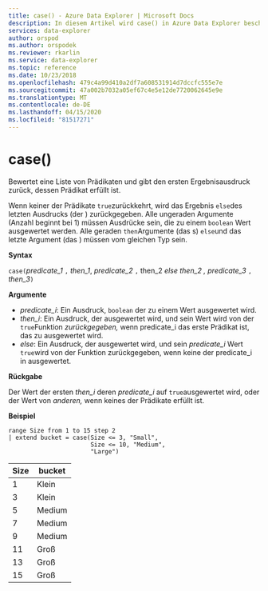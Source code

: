 ```yaml
---
title: case() - Azure Data Explorer | Microsoft Docs
description: In diesem Artikel wird case() in Azure Data Explorer beschrieben.
services: data-explorer
author: orspod
ms.author: orspodek
ms.reviewer: rkarlin
ms.service: data-explorer
ms.topic: reference
ms.date: 10/23/2018
ms.openlocfilehash: 479c4a99d410a2df7a608531914d7dccfc555e7e
ms.sourcegitcommit: 47a002b7032a05ef67c4e5e12de7720062645e9e
ms.translationtype: MT
ms.contentlocale: de-DE
ms.lasthandoff: 04/15/2020
ms.locfileid: "81517271"
---
```

# <a name="case"></a>case()

Bewertet eine Liste von Prädikaten und gibt den ersten Ergebnisausdruck zurück, dessen Prädikat erfüllt ist.

Wenn keiner der Prädikate `true`zurückkehrt, wird das Ergebnis `else`des letzten Ausdrucks (der ) zurückgegeben.
Alle ungeraden Argumente (Anzahl beginnt bei 1) müssen Ausdrücke sein, die zu einem `boolean` Wert ausgewertet werden.
Alle geraden `then`Argumente (das s) `else`und das letzte Argument (das ) müssen vom gleichen Typ sein.

**Syntax**

`case(`*predicate_1* `,` *then_1*, *predicate_2* `,` then_2 *else* *then_2* *, predicate_3* `,` *then_3*`)`

**Argumente**

* *predicate_i*: Ein Ausdruck, `boolean` der zu einem Wert ausgewertet wird.
* *then_i*: Ein Ausdruck, der ausgewertet wird, und sein Wert wird von der `true`Funktion *zurückgegeben,* wenn predicate_i das erste Prädikat ist, das zu ausgewertet wird.
* *else*: Ein Ausdruck, der ausgewertet wird, und sein *predicate_i* Wert `true`wird von der Funktion zurückgegeben, wenn keine der predicate_i in ausgewertet.

**Rückgabe**

Der Wert der ersten *then_i* deren *predicate_i* auf `true`ausgewertet wird, oder der Wert von *anderen,* wenn keines der Prädikate erfüllt ist.

**Beispiel**

```kusto
range Size from 1 to 15 step 2
| extend bucket = case(Size <= 3, "Small", 
                       Size <= 10, "Medium", 
                       "Large")
```

|Size|bucket|
|---|---|
|1|Klein|
|3|Klein|
|5|Medium|
|7|Medium|
|9|Medium|
|11|Groß|
|13|Groß|
|15|Groß|
